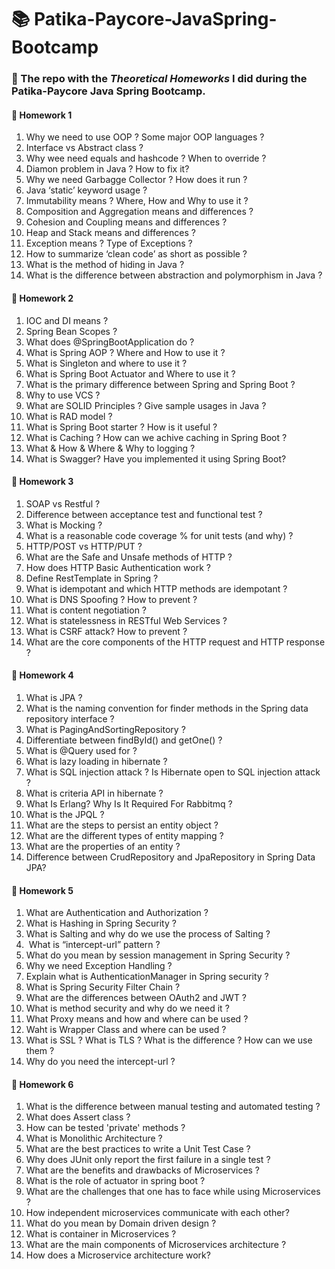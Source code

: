 # 📚 Patika-Paycore-JavaSpring-Bootcamp

### 📌 The repo with the *Theoretical Homeworks* I did during the Patika-Paycore Java Spring Bootcamp.

#### 📝 **Homework 1**
1. Why we need to use OOP ? Some major OOP languages ?
2. Interface vs Abstract class ?
3. Why wee need equals and hashcode ? When to override ?
4. Diamon problem in Java ? How to fix it?
5. Why we need Garbagge Collector ? How does it run ?
6. Java ‘static’ keyword usage ?
7. Immutability means ? Where, How and Why to use it ?
8. Composition and Aggregation means and differences ?
9. Cohesion and Coupling means and differences ?
10. Heap and Stack means and differences ?
11. Exception means ? Type of Exceptions ?
12. How to summarize ‘clean code’ as short as possible ?
13. What is the method of hiding in Java ?
14. What is the difference between abstraction and polymorphism in Java ?
#### 📝 **Homework 2**
1. IOC and DI means ?
2. Spring Bean Scopes ?
3. What does @SpringBootApplication do ?
4. What is Spring AOP ? Where and How to use it ?
5. What is Singleton and where to use it ?
6. What is Spring Boot Actuator and Where to use it ?
7. What is the primary difference between Spring and Spring Boot ?
8. Why to use VCS ?
9. What are SOLID Principles ? Give sample usages in Java ?
10. What is RAD model ?
11. What is Spring Boot starter ? How is it useful ?
12. What is Caching ? How can we achive caching in Spring Boot ?
13. What & How & Where & Why to logging ?
14. What is Swagger? Have you implemented it using Spring Boot?

#### 📝 **Homework 3**
1. SOAP vs Restful ?
2. Difference between acceptance test and functional test ?
3. What is Mocking ?
4. What is a reasonable code coverage % for unit tests (and why) ?
5. HTTP/POST vs HTTP/PUT ?
6. What are the Safe and Unsafe methods of HTTP ?
7. How does HTTP Basic Authentication work ?
8. Define RestTemplate in Spring ?
9. What is idempotant and which HTTP methods are idempotant ?
10. What is DNS Spoofing ? How to prevent ?
11. What is content negotiation ?
12. What is statelessness in RESTful Web Services ?
13. What is CSRF attack? How to prevent ?
14. What are the core components of the HTTP request and HTTP response ?

#### 📝 **Homework 4**
1.  What is JPA ?
2.  What is the naming convention for finder methods in the Spring data repository interface ?
3.  What is PagingAndSortingRepository ?
4.  Differentiate between findById() and getOne() ?
5.  What is @Query used for ?
6.  What is lazy loading in hibernate ?
7.  What is SQL injection attack ? Is Hibernate open to SQL injection attack ?
8.  What is criteria API in hibernate ?
9.  What Is Erlang? Why Is It Required For Rabbitmq ?
10. What is the JPQL ?
11. What are the steps to persist an entity object ?
12. What are the different types of entity mapping ?
13. What are the properties of an entity ?
14. Difference between CrudRepository and JpaRepository in Spring Data JPA?
#### 📝 **Homework 5**
1. What are Authentication and Authorization ?
2. What is Hashing in Spring Security ?
3. What is Salting and why do we use the process of Salting ?
4.  What is “intercept-url” pattern ?
5. What do you mean by session management in Spring Security ?
6. Why we need Exception Handling ?
7. Explain what is AuthenticationManager in Spring security ?
8. What is Spring Security Filter Chain ?
9. What are the differences between OAuth2 and  JWT ?
10. What is method security and why do we need it ?
11. What Proxy means and how and where can be used ?
12. Waht is Wrapper Class and where can be used ?
13. What is SSL ? What is TLS ? What is the difference ? How can we use them ?
14. Why do you need the intercept-url ?
#### 📝 **Homework 6**
1. What is the difference between manual testing and automated testing ?
2. What does Assert class ?
3. How can be tested 'private' methods ?
4. What is Monolithic Architecture ?
5. What are the best practices to write a Unit Test Case ?
6. Why does JUnit only report the first failure in a single test ?
7. What are the benefits and drawbacks of Microservices ?
8. What is the role of actuator in spring boot ?
9. What are the challenges that one has to face while using Microservices ?
10. How independent microservices communicate with each other?
11. What do you mean by Domain driven design ?
12. What is container in Microservices ?
13. What are the main components of Microservices architecture ?
14. How does a Microservice architecture work?



